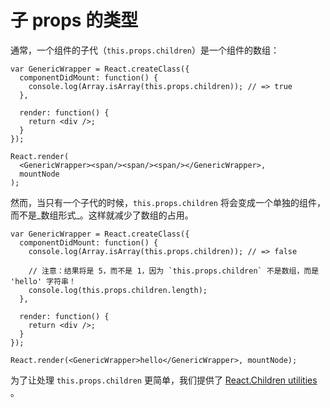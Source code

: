 # 子 props 的类型


通常，一个组件的子代（`this.props.children`）是一个组件的数组：

```
var GenericWrapper = React.createClass({
  componentDidMount: function() {
    console.log(Array.isArray(this.props.children)); // => true
  },

  render: function() {
    return <div />;
  }
});

React.render(
  <GenericWrapper><span/><span/><span/></GenericWrapper>,
  mountNode
);
```

然而，当只有一个子代的时候，`this.props.children` 将会变成一个单独的组件，而不是_数组形式_。这样就减少了数组的占用。

```
var GenericWrapper = React.createClass({
  componentDidMount: function() {
    console.log(Array.isArray(this.props.children)); // => false

    // 注意：结果将是 5，而不是 1，因为 `this.props.children` 不是数组，而是 'hello' 字符串！
    console.log(this.props.children.length);
  },

  render: function() {
    return <div />;
  }
});

React.render(<GenericWrapper>hello</GenericWrapper>, mountNode);
```

为了让处理 `this.props.children` 更简单，我们提供了 [React.Children utilities](/react/docs/top-level-api.html#react.children) 。
